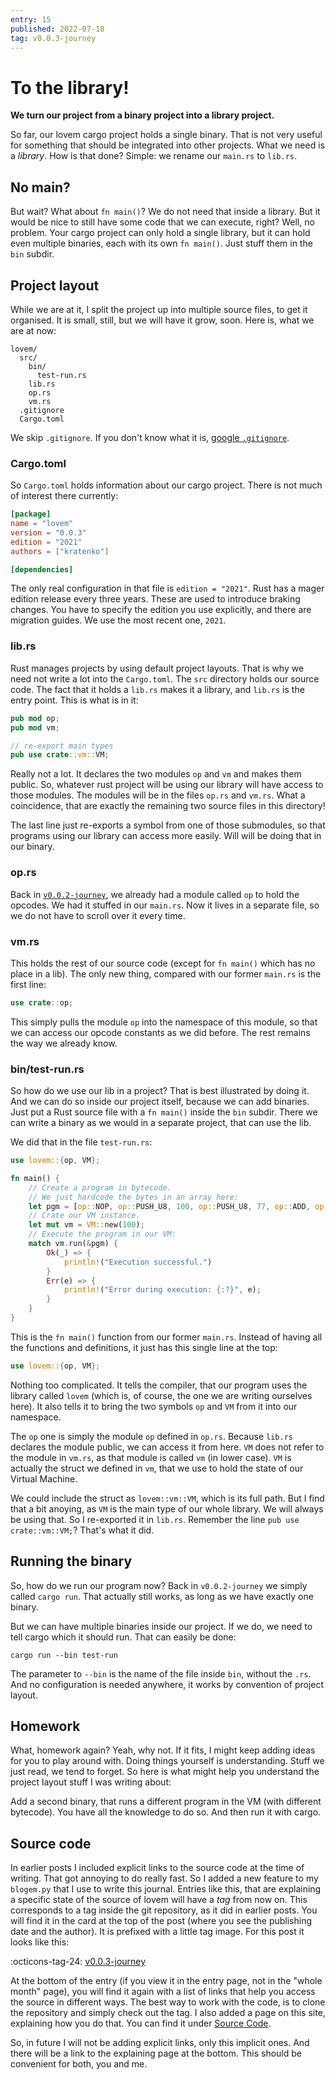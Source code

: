 ```yaml
---
entry: 15
published: 2022-07-18
tag: v0.0.3-journey
---
```



# To the library!

__We turn our project from a binary project into a library project.__

So far, our lovem cargo project holds a single binary. That is not very useful for something that should be 
integrated into other projects. What we need is a *library*. How is that done? Simple: we rename our 
`main.rs` to `lib.rs`.

## No main?
But wait? What about `fn main()`? We do not need that inside a library. But it would be nice to still 
have some code that we can execute, right? Well, no problem. Your cargo project can only hold a single 
library, but it can hold even multiple binaries, each with its own `fn main()`. Just stuff them in the 
`bin` subdir. 

## Project layout
While we are at it, I split the project up into multiple source files, to get it organised. It is small, still, 
but we will have it grow, soon. Here is, what we are at now:

~~~
lovem/
  src/
    bin/
      test-run.rs
    lib.rs
    op.rs
    vm.rs
  .gitignore
  Cargo.toml
~~~

We skip `.gitignore`. If you don't know what it is, [google `.gitignore`](https://www.google.com/search?q=.gitignore).

### Cargo.toml
So `Cargo.toml` holds information about our cargo project. There is not much of interest there currently:

~~~toml
[package]
name = "lovem"
version = "0.0.3"
edition = "2021"
authors = ["kratenko"]

[dependencies]
~~~

The only real configuration in that file is `edition = "2021"`. Rust has a mager edition release every three years. 
These are used to introduce braking changes. You have to specify the edition you use explicitly, and there are 
migration guides. We use the most recent one, `2021`.

### lib.rs
Rust manages projects by using default project layouts. That is why we need not write a lot into the `Cargo.toml`.
The `src` directory holds our source code. The fact that it holds a `lib.rs` makes it a library, and `lib.rs` is 
the entry point. This is what is in it:

~~~rust
pub mod op;
pub mod vm;

// re-export main types
pub use crate::vm::VM;
~~~

Really not a lot. It declares the two modules `op` and `vm` and makes them public. So, whatever rust project 
will be using our library will have access to those modules. The modules will be in the files `op.rs` and 
`vm.rs`. What a coincidence, that are exactly the remaining two source files in this directory!

The last line just re-exports a symbol from one of those submodules, so that programs using our 
library can access more easily. Will will be doing that in our binary.

### op.rs
Back in [`v0.0.2-journey`](https://github.com/kratenko/lovem/blob/v0.0.2-journey/src/main.rs), 
we already had a module called `op` to hold the opcodes. We had it stuffed in our `main.rs`. Now it 
lives in a separate file, so we do not have to scroll over it every time.

### vm.rs
This holds the rest of our source code (except for `fn main()` which has no place in a lib). The only 
new thing, compared with our former `main.rs` is the first line:

~~~rust
use crate::op;
~~~

This simply pulls the module `op` into the namespace of this module, so that we can access our 
opcode constants as we did before. The rest remains the way we already know.

### bin/test-run.rs
So how do we use our lib in a project? That is best illustrated by doing it. And we can do so inside 
our project itself, because we can add binaries. Just put a Rust source file with a `fn main()`
inside the `bin` subdir. There we can write a binary as we would in a separate project, that can use 
the lib.

We did that in the file `test-run.rs`:

~~~rust
use lovem::{op, VM};

fn main() {
    // Create a program in bytecode.
    // We just hardcode the bytes in an array here:
    let pgm = [op::NOP, op::PUSH_U8, 100, op::PUSH_U8, 77, op::ADD, op::POP, 0xff];
    // Crate our VM instance.
    let mut vm = VM::new(100);
    // Execute the program in our VM:
    match vm.run(&pgm) {
        Ok(_) => {
            println!("Execution successful.")
        }
        Err(e) => {
            println!("Error during execution: {:?}", e);
        }
    }
}
~~~

This is the `fn main()` function from our former `main.rs`. Instead of having all the functions 
and definitions, it just has this single line at the top: 

~~~rust
use lovem::{op, VM};
~~~

Nothing too complicated. It tells the compiler, that our program uses the library called `lovem`
(which is, of course, the one we are writing ourselves here). It also tells it to bring the two 
symbols `op` and `VM` from it into our namespace.

The `op` one is simply the module `op` defined in `op.rs`. Because `lib.rs` declares the module 
public, we can access it from here. `VM` does not refer to the module in `vm.rs`, as that module 
is called `vm` (in lower case). `VM` is actually the struct we defined in `vm`, that we use to 
hold the state of our Virtual Machine.

We could include the struct as `lovem::vm::VM`, which is its full path. But I find that a bit 
anoying, as `VM` is the main type of our whole library. We will always be using that. So I 
re-exported it in `lib.rs`. Remember the line `pub use crate::vm::VM;`? That's what it did.

## Running the binary
So, how do we run our program now? Back in `v0.0.2-journey` we simply called
`cargo run`. That actually still works, as long as we have exactly one binary.

But we can have multiple binaries inside our project. If we do, we need to tell cargo which it should run. That 
can easily be done:

~~~shell
cargo run --bin test-run
~~~

The parameter to `--bin` is the name of the file inside `bin`, without the `.rs`. And no configuration 
is needed anywhere, it works by convention of project layout. 

## Homework
What, homework again? Yeah, why not. If it fits, I might keep adding ideas for you to play around with.
Doing things yourself is understanding. Stuff we just read, we tend to forget. So here is what might help 
you understand the project layout stuff I was writing about:

Add a second binary, that runs a different program in the VM (with different bytecode). 
You have all the knowledge to do so. And then run it with cargo. 

## Source code
In earlier posts I included explicit links to the source code at the time of writing. That got 
annoying to do really fast. So I added a new feature to my `blogem.py` that I use to write this journal. 
Entries like this, that are explaining a specific state of the source of lovem will have a *tag* from 
now on. This corresponds to a tag inside the git repository, as it did in earlier posts. You will 
find it in the card at the top of the post (where you see the publishing date and the author). It is 
prefixed with a little tag image. For this post it looks like this:

:octicons-tag-24: [v0.0.3-journey](https://github.com/kratenko/lovem/releases/tag/v0.0.3-journey)

At the bottom of the entry (if you view it in the entry page, not in the "whole month" page), you will 
find it again with a list of links that help you access the source in different ways. The best way to 
work with the code, is to clone the repository and simply check out the tag. I also added a page on this site, 
explaining how you do that. You can find it under [Source Code](../source-code.md). 

So, in future I will not be adding explicit links, only this implicit ones. And there will be a 
link to the explaining page at the bottom. This should be convenient for both, you and me.